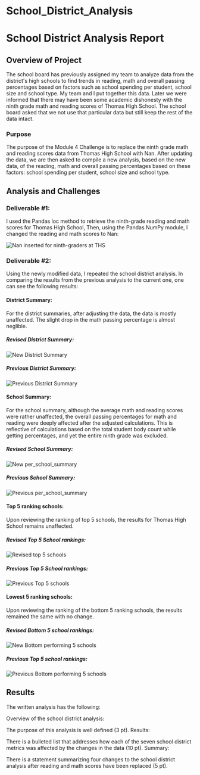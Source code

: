 # School_District_Analysis

# School District Analysis Report

## Overview of Project
The school board has previously assigned my team to analyze data from the district's high schools to find trends in reading, math and overall passing percentages based on factors such as school spending per student, school size and school type. My team and I put together this data. Later we were informed that there may have been some academic dishonesty with the ninth grade math and reading scores of Thomas High School. The school board asked that we not use that particular data but still keep the rest of the data intact. 

### Purpose
The purpose of the Module 4 Challenge is to replace the ninth grade math and reading scores data from Thomas High School with Nan. After updating the data, we are then asked to compile a new analysis, based on the new data, of the reading, math and overall passing percentages based on these factors: school spending per student, school size and school type. 

## Analysis and Challenges

### Deliverable #1: 

I used the Pandas loc method to retrieve the ninth-grade reading and math scores for Thomas High School, Then, using the Pandas NumPy module, I changed the reading and math scores to Nan:

![Nan inserted for ninth-graders at THS](https://user-images.githubusercontent.com/95712234/159373688-b0f8b111-163d-47b2-bedc-9a1b4805ce65.png)

### Deliverable #2:

Using the newly modified data, I repeated the school district analysis. In comparing the results from the previous analysis to the current one, one can see the following results:

#### District Summary:

For the district summaries, after adjusting the data, the data is mostly unaffected. The slight drop in the math passing percentage is almost neglible.

##### Revised District Summary:

![New District Summary](https://user-images.githubusercontent.com/95712234/159374182-7ef77478-fa88-4b8f-8721-d8ed39bb2f12.png)


##### Previous District Summary:

![Previous District Summary](https://user-images.githubusercontent.com/95712234/159374188-1da3d20b-0408-4917-9f51-333d029b4054.png)

#### School Summary:

For the school summary, although the average math and reading scores were rather unaffected, the overall passing percentages for math and reading were deeply affected after the adjusted calculations. This is reflective of calculations based on the total student body count while getting percentages, and yet the entire ninth grade was excluded.

##### Revised School Summary:

![New per_school_summary](https://user-images.githubusercontent.com/95712234/159374586-e6b14da0-b5b0-45cf-a57b-f8fa0dc27d14.png)

##### Previous School Summary:

![Previous per_school_summary](https://user-images.githubusercontent.com/95712234/159374598-27ebe50a-3e7f-443f-8fba-597a3634d21a.png)



#### Top 5 ranking schools:

Upon reviewing the ranking of top 5 schools, the results for Thomas High School remains unaffected.

##### Revised Top 5 School rankings:

![Revised top 5 schools](https://user-images.githubusercontent.com/95712234/159380117-55e27760-be90-4287-945e-7dfc52e279e7.png)

##### Previous Top 5 School rankings:

![Previous Top 5 schools](https://user-images.githubusercontent.com/95712234/159380137-bb522c74-46ec-40c1-a3e1-ad1916db49e2.png)


#### Lowest 5 ranking schools:

Upon reviewing the ranking of the bottom 5 ranking schools, the results remained the same with no change.

##### Revised Bottom 5 school rankings:

![New Bottom performing 5 schools](https://user-images.githubusercontent.com/95712234/159381008-e08fe702-daa3-4177-af7f-b25ce99eca9c.png)

##### Previous Top 5 school rankings:

![Previous Bottom performing 5 schools](https://user-images.githubusercontent.com/95712234/159381022-54a8796a-7041-44f5-bbab-07a9ee61ae08.png)




## Results
The written analysis has the following:

Overview of the school district analysis:

The purpose of this analysis is well defined (3 pt).
Results:

There is a bulleted list that addresses how each of the seven school district metrics was affected by the changes in the data (10 pt).
Summary:

There is a statement summarizing four changes to the school district analysis after reading and math scores have been replaced (5 pt).

